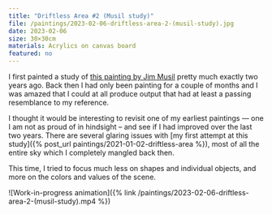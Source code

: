 ```yaml
---
title: "Driftless Area #2 (Musil study)"
file: /paintings/2023-02-06-driftless-area-2-(musil-study).jpg
date: 2023-02-06
size: 30×30cm
materials: Acrylics on canvas board
featured: no
---
```


I first painted a study of [this painting by Jim Musil](https://jimmusil.com/originals/driftless-area) pretty much exactly two years ago. Back then I had only been painting for a couple of months and I was amazed that I could at all produce output that had at least a passing resemblance to my reference.

I thought it would be interesting to revisit one of my earliest paintings — one I am not as proud of in hindsight – and see if I had improved over the last two years. There are several glaring issues with [my first attempt at this study]({% post_url paintings/2021-01-02-driftless-area %}), most of all the entire sky which I completely mangled back then.

This time, I tried to focus much less on shapes and individual objects, and more on the colors and values of the scene.

![Work-in-progress animation]({% link /paintings/2023-02-06-driftless-area-2-(musil-study).mp4 %})